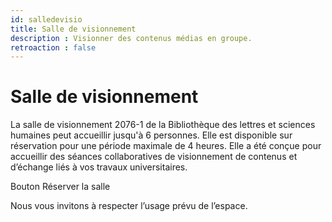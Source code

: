 ```yaml
---
id: salledevisio
title: Salle de visionnement
description : Visionner des contenus médias en groupe.
retroaction : false
---
```


# Salle de visionnement

La salle de visionnement 2076-1 de la Bibliothèque des lettres et sciences humaines peut accueillir jusqu'à 6 personnes. Elle est disponible sur réservation pour une période maximale de 4 heures. Elle a été conçue pour accueillir des séances collaboratives de visionnement de contenus et d’échange liés à vos travaux universitaires. 

Bouton Réserver la salle

Nous vous invitons à respecter l’usage prévu de l’espace. 